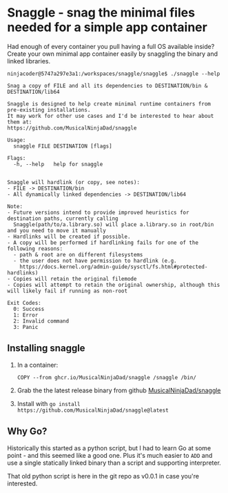 # Snaggle - snag the minimal files needed for a simple app container

Had enough of every container you pull having a full OS available inside? Create your own minimal app container easily by snaggling the binary and linked libraries.

```text
ninjacoder@5747a297e3a1:/workspaces/snaggle/snaggle$ ./snaggle --help

Snag a copy of FILE and all its dependencies to DESTINATION/bin & DESTINATION/lib64

Snaggle is designed to help create minimal runtime containers from pre-existing installations.
It may work for other use cases and I'd be interested to hear about them at:
https://github.com/MusicalNinjaDad/snaggle

Usage:
  snaggle FILE DESTINATION [flags]

Flags:
  -h, --help   help for snaggle


Snaggle will hardlink (or copy, see notes):
- FILE -> DESTINATION/bin
- All dynamically linked dependencies -> DESTINATION/lib64

Note:
- Future versions intend to provide improved heuristics for destination paths, currently calling
  Snaggle(path/to/a.library.so) will place a.library.so in root/bin and you need to move it manually
- Hardlinks will be created if possible.
- A copy will be performed if hardlinking fails for one of the following reasons:
  - path & root are on different filesystems
  - the user does not have permission to hardlink (e.g.
    https://docs.kernel.org/admin-guide/sysctl/fs.html#protected-hardlinks)
- Copies will retain the original filemode
- Copies will attempt to retain the original ownership, although this will likely fail if running as non-root

Exit Codes:
  0: Success
  1: Error
  2: Invalid command
  3: Panic
```

## Installing snaggle

1. In a container:

    ```docker
    COPY --from ghcr.io/MusicalNinjaDad/snaggle /snaggle /bin/
    ```

1. Grab the the latest release binary from github [MusicalNinjaDad/snaggle](https://github.com/MusicalNinjaDad/snaggle)

1. Install with `go install https://github.com/MusicalNinjaDad/snaggle@latest`

## Why Go?

Historically this started as a python script, but I had to learn Go at some point - and this seemed like a good one. Plus it's much easier to `ADD` and use a single statically linked binary than a script and supporting interpreter.

That old python script is here in the git repo as v0.0.1 in case you're interested.
